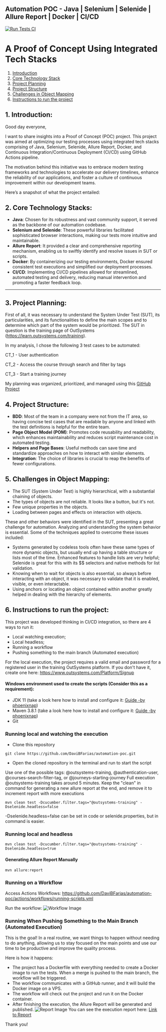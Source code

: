 ## Automation POC - Java | Selenium | Selenide | Allure Report | Docker | CI/CD
[![Run Tests CI](https://github.com/DaviBFarias/automation-poc/actions/workflows/running-scripts.yml/badge.svg?branch=main)](https://github.com/DaviBFarias/automation-poc/actions/workflows/running-scripts.yml)

# A Proof of Concept Using Integrated Tech Stacks
1. [Introduction](#1-introduction)
2. [Core Technology Stack](#2-core-technology-stacks)
3. [Project Planning](#3-project-planning)
4. [Project Structure](#4-project-structure)
5. [Challenges in Object Mapping](#5-challenges-in-object-mapping)
6. [Instructions to run the project](#6-instructions-to-run-the-project)

## 1. Introduction:
Good day everyone,

I want to share insights into a Proof of Concept (POC) project. This project was aimed at optimizing our testing processes using integrated tech stacks comprising of Java, Selenium, Selenide, Allure Report, Docker, and Continuous Integration/Continuous Deployment (CI/CD) using GitHub Actions pipeline.

The motivation behind this initiative was to embrace modern testing frameworks and technologies to accelerate our delivery timelines, enhance the reliability of our applications, and foster a culture of continuous improvement within our development teams.

Here’s a snapshot of what the project entailed:

## 2. Core Technology Stacks:
   - **Java**: Chosen for its robustness and vast community support, it served as the backbone of our automation codebase.
   - **Selenium and Selenide**: These powerful libraries facilitated sophisticated browser interactions, making our tests more intuitive and maintainable.
   - **Allure Report**: It provided a clear and comprehensive reporting mechanism, enabling us to swiftly identify and resolve issues in SUT or scripts.
   - **Docker**: By containerizing our testing environments, Docker ensured consistent test executions and simplified our deployment processes.
   - **CI/CD**: Implementing CI/CD pipelines allowed for streamlined, automated testing and delivery, reducing manual intervention and promoting a faster feedback loop.

---
## 3. Project Planning:
  First of all, it was necessary to understand the System Under Test (SUT), its particularities, and its functionalities to define the main scopes and to determine which part of the system would be prioritized. The SUT in question is the training page of OutSystems (https://learn.outsystems.com/training).

In my analysis, I chose the following 3 test cases to be automated:

CT_1 - User authentication

CT_2 - Access the course through search and filter by tags

CT_3 - Start a training journey

My planning was organized, prioritized, and managed using this [GitHub Project](https://github.com/users/DaviBFarias/projects/1)

## 4. Project Structure:
   - **BDD**: Most of the team in a company were not from the IT area, so having concise test cases that are readable by anyone and linked with the test definitions is helpful for the entire team.
   - **Page Object Model (POM)**: Promotes code reusability and readability, which enhances maintainability and reduces script maintenance cost in automated testing.
   - **Helpers and Page Bases**: Useful methods can save time and standardize approaches on how to interact with similar elements.
   - **Integration**: The choice of libraries is crucial to reap the benefits of fewer configurations.

## 5. Challenges in Object Mapping:
- The SUT (System Under Test) is highly hierarchical, with a substantial chaining of objects.
- The types of objects are not reliable. It looks like a button, but it's not.
- Few unique properties in the objects.
- Loading between pages and effects on interaction with objects.

These and other behaviors were identified in the SUT, presenting a great challenge for automation. Analyzing and understanding the system behavior is essential. Some of the techniques applied to overcome these issues included:

- Systems generated by codeless tools often have these same types of more dynamic objects, but usually end up having a table structure or lists most of the time. Enhanced features to handle lists are very helpful; Selenide is great for this with its $$ selectors and native methods for list validation.
- Knowing when to wait for objects is also essential, so always before interacting with an object, it was necessary to validate that it is enabled, visible, or even interactable.
- Using anchors or locating an object contained within another greatly helped in dealing with the hierarchy of elements.

## 6. Instructions to run the project:

This project was developed thinking in CI/CD integration, so there are 4 ways to run it:
- Local watching execution;
- Local headless;
- Running a workflow
- Pushing something to the main branch (Automated execution)

For the local execution, the project requires a valid email and password for a registered user in the training OutSystems platform.
If you don't have it, create one here: https://www.outsystems.com/Platform/Signup

#### Windows environment used to create the scripts (Consider this as a requirement):
- JDK 11 (take a look here how to install and configure it: [Guide -by phoenixnap](https://phoenixnap.com/kb/install-java-windows))
- Maven 3.8.1 (take a look here how to install and configure it: [Guide -by phoenixnap](https://phoenixnap.com/kb/install-maven-windows))
- Git

### Running local and watching the execution
- Clone this repository
~~~
git clone https://github.com/DaviBFarias/automation-poc.git
~~~

- Open the cloned repository in the terminal and run to start the script

Use one of the possible tags: @outsystems-training, @authentication-user, @courses-search-filter-tag, or @journeys-starting-journey
Full execution @outsystems-training takes around 5 minutes.
Keep the "clean" in command for generating a new allure report at the end, and remove it to increment report with more executions
~~~
mvn clean test -Dcucumber.filter.tags="@outsystems-training" -Dselenide.headless=false
~~~
-Dselenide.headless=false can be set in code or selenide.properties, but in command is easier.

### Running local and headless
~~~
mvn clean test -Dcucumber.filter.tags="@outsystems-training" -Dselenide.headless=true
~~~
#### Generating Allure Report Manually
~~~
mvn allure:report
~~~

### Running on a Workflow

Access Actions Workflows: https://github.com/DaviBFarias/automation-poc/actions/workflows/running-scripts.yml

Run the workflow:
![Workflow Image](https://i.imgur.com/z3ciicF.png)

### Running When Pushing Something to the Main Branch (Automated Execution)

This is the goal! 
In a real routine, we want things to happen without needing to do anything, allowing us to stay focused on the main points and use our time to be productive and improve the quality process.

Here is how it happens:
- The project has a Dockerfile with everything needed to create a Docker image to run the tests. When a merge is pushed to the main branch, the workflow will be triggered.
- The workflow communicates with a GitHub runner, and it will build the Docker image on a VPS.
- The workflow will check out the project and run it on the Docker container.
- After finishing the execution, the Allure Report will be generated and published.
![Report Image](https://i.imgur.com/mg6vlIJ.png)
You can see the execution report here: [Link to Report](http://157.230.69.180/allure-report)

Thank you!
